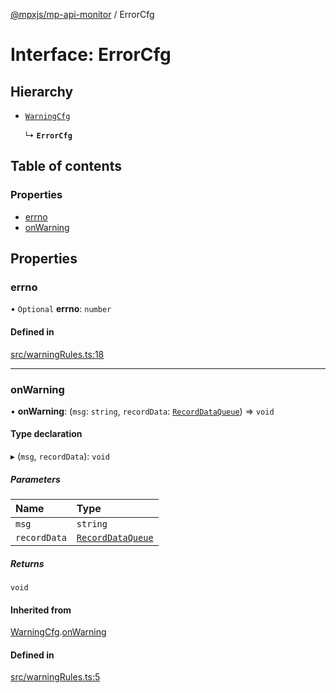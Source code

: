 [@mpxjs/mp-api-monitor](../index.md) / ErrorCfg

# Interface: ErrorCfg

## Hierarchy

- [`WarningCfg`](WarningCfg.md)

  ↳ **`ErrorCfg`**

## Table of contents

### Properties

- [errno](ErrorCfg.md#errno)
- [onWarning](ErrorCfg.md#onwarning)

## Properties

### errno

• `Optional` **errno**: `number`

#### Defined in

[src/warningRules.ts:18](https://github.com/mpx-ecology/mp-api-monitor/blob/95e0f31/src/warningRules.ts#L18)

___

### onWarning

• **onWarning**: (`msg`: `string`, `recordData`: [`RecordDataQueue`](RecordDataQueue.md)) => `void`

#### Type declaration

▸ (`msg`, `recordData`): `void`

##### Parameters

| Name | Type |
| :------ | :------ |
| `msg` | `string` |
| `recordData` | [`RecordDataQueue`](RecordDataQueue.md) |

##### Returns

`void`

#### Inherited from

[WarningCfg](WarningCfg.md).[onWarning](WarningCfg.md#onwarning)

#### Defined in

[src/warningRules.ts:5](https://github.com/mpx-ecology/mp-api-monitor/blob/95e0f31/src/warningRules.ts#L5)
